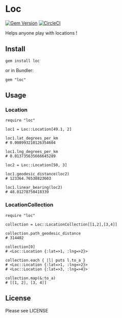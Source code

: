 # Loc

[![Gem Version](https://badge.fury.io/rb/loc.svg)](https://badge.fury.io/rb/loc)
[![CircleCI](https://circleci.com/gh/wayzup/loc.svg?style=shield&circle-token=:circle-token)](https://circleci.com/gh/wayzup/loc)

Helps anyone play with locations !

## Install

```
gem install loc
```

or in Bundler:
```
gem "loc"
```

## Usage

### Location

```
require "loc"

loc1 = Loc::Location[49.1, 2]

loc1.lat_degrees_per_km
# 0.008993210126354604

loc1.lng_degrees_per_km
# 0.013735635666645289

loc2 = Loc::Location[50, 3]

loc1.geodesic_distance(loc2)
# 123364.76538823603

loc1.linear_bearing(loc2)
# 48.01278750418339
```

### LocationCollection

```
require "loc"

collection = Loc::LocationCollection[[1,2],[3,4]]

collection.path_geodesic_distance
# 314402

collection[0]
# <Loc::Location {:lat=>1, :lng=>2}>

collection.each { |l| puts l.to_a }
# <Loc::Location {:lat=>1, :lng=>2}>
# <Loc::Location {:lat=>3, :lng=>4}>

collection.map(&:to_a)
# [[1, 2], [3, 4]]
```

## License

Please see LICENSE
